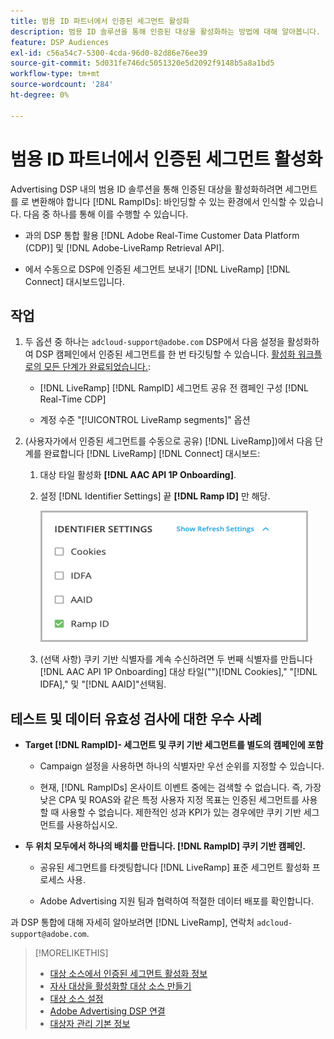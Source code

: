 ```yaml
---
title: 범용 ID 파트너에서 인증된 세그먼트 활성화
description: 범용 ID 솔루션을 통해 인증된 대상을 활성화하는 방법에 대해 알아봅니다.
feature: DSP Audiences
exl-id: c56a54c7-5300-4cda-96d0-82d86e76ee39
source-git-commit: 5d031fe746dc5051320e5d2092f9148b5a8a1bd5
workflow-type: tm+mt
source-wordcount: '284'
ht-degree: 0%

---
```


# 범용 ID 파트너에서 인증된 세그먼트 활성화

Advertising DSP 내의 범용 ID 솔루션을 통해 인증된 대상을 활성화하려면 세그먼트를 로 변환해야 합니다 [!DNL RampIDs]: 바인딩할 수 있는 환경에서 인식할 수 있습니다. 다음 중 하나를 통해 이를 수행할 수 있습니다.

* 과의 DSP 통합 활용 [!DNL Adobe Real-Time Customer Data Platform (CDP)] 및 [!DNL Adobe-LiveRamp Retrieval API].

* 에서 수동으로 DSP에 인증된 세그먼트 보내기 [!DNL LiveRamp] [!DNL Connect] 대시보드입니다.

## 작업

1. 두 옵션 중 하나는 `adcloud-support@adobe.com` DSP에서 다음 설정을 활성화하여 DSP 캠페인에서 인증된 세그먼트를 한 번 타깃팅할 수 있습니다. [활성화 워크플로의 모든 단계가 완료되었습니다.](source-adobe-rtcdp.md):

   * [!DNL LiveRamp] [!DNL RampID] 세그먼트 공유 전 캠페인 구성 [!DNL Real-Time CDP]

   * 계정 수준 &quot;[!UICONTROL LiveRamp segments]&quot; 옵션

1. (사용자가에서 인증된 세그먼트를 수동으로 공유) [!DNL LiveRamp])에서 다음 단계를 완료합니다 [!DNL LiveRamp] [!DNL Connect] 대시보드:

   1. 대상 타일 활성화 **[!DNL AAC API 1P Onboarding]**.

   1. 설정 [!DNL Identifier Settings] 끝 **[!DNL Ramp ID]** 만 해당.

      ![식별자 설정](/help/dsp/assets/liveramp-tile-settings.png)

   1. (선택 사항) 쿠키 기반 식별자를 계속 수신하려면 두 번째 식별자를 만듭니다 [!DNL AAC API 1P Onboarding] 대상 타일(&quot;&quot;)[!DNL Cookies],&quot; &quot;[!DNL IDFA],&quot; 및 &quot;[!DNL AAID]&quot;선택됨.

## 테스트 및 데이터 유효성 검사에 대한 우수 사례

* **Target [!DNL RampID]- 세그먼트 및 쿠키 기반 세그먼트를 별도의 캠페인에 포함**

   * Campaign 설정을 사용하면 하나의 식별자만 우선 순위를 지정할 수 있습니다.

   * 현재, [!DNL RampIDs] 온사이트 이벤트 중에는 검색할 수 없습니다. 즉, 가장 낮은 CPA 및 ROAS와 같은 특정 사용자 지정 목표는 인증된 세그먼트를 사용할 때 사용할 수 없습니다. 제한적인 성과 KPI가 있는 경우에만 쿠키 기반 세그먼트를 사용하십시오.

* **두 위치 모두에서 하나의 배치를 만듭니다. [!DNL RampID] 쿠키 기반 캠페인.**

   * 공유된 세그먼트를 타겟팅합니다 [!DNL LiveRamp] 표준 세그먼트 활성화 프로세스 사용.

   * Adobe Advertising 지원 팀과 협력하여 적절한 데이터 배포를 확인합니다.

과 DSP 통합에 대해 자세히 알아보려면 [!DNL LiveRamp], 연락처 `adcloud-support@adobe.com`.

>[!MORELIKETHIS]
>
>* [대상 소스에서 인증된 세그먼트 활성화 정보](source-about.md)
>* [자사 대상을 활성화할 대상 소스 만들기](source-create.md)
>* [대상 소스 설정](source-settings.md)
>* [Adobe Advertising DSP 연결](https://experienceleague.adobe.com/docs/experience-platform/destinations/catalog/advertising/adobe-advertising-cloud-connection.html)
>* [대상자 관리 기본 정보](/help/dsp/audiences/audience-about.md)
